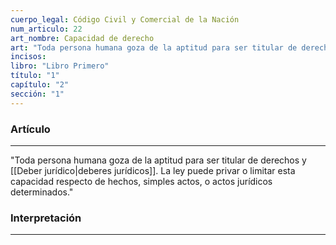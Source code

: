 ```yaml
---
cuerpo_legal: Código Civil y Comercial de la Nación
num_articulo: 22
art_nombre: Capacidad de derecho
art: "Toda persona humana goza de la aptitud para ser titular de derechos y deberes jurídicos. La ley puede privar o limitar esta capacidad respecto de hechos, simples actos, o actos jurídicos determinados."
incisos: 
libro: "Libro Primero"
título: "1"
capítulo: "2"
sección: "1"
---
```

### Artículo
---
"Toda persona humana goza de la aptitud para ser titular de derechos y [[Deber jurídico|deberes jurídicos]]. La ley puede privar o limitar esta capacidad respecto de hechos, simples actos, o actos jurídicos determinados."

### Interpretación
---
